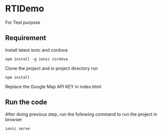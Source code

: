 # RTIDemo
For Test purpose

## Requirement

Install latest ionic and cordova


``npm install -g ionic cordova``

Clone the project and in project directory run

``npm install``

Replace the Google Map API KEY in index.html 


## Run the code

After doing previous step, run the following command to run the project in browser

``ionic serve``
